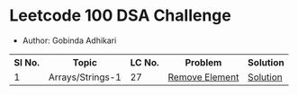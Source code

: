# Leetcode 100 DSA Challenge
- Author: Gobinda Adhikari
<table>
        <tr>
            <th>Sl No.</th>
            <th>Topic</th>
            <th>LC No.</th>
            <th>Problem</th>
            <th>Solution</th>
        </tr>
        <tr>
            <td>1</td>
            <td>Arrays/Strings-1</td>
            <td>27</td>
            <td><a href="https://leetcode.com/problems/remove-element/" target="_blank">Remove Element</a></td>
            <td><a href="https://github.com/Gobinda-A/Leetcode_100_DSA_Challenge/tree/main/Arrays_Strings-1/1-Remove%20Element" target="_blank">Solution</a></td>
        </tr>
    </table>

